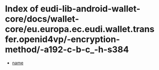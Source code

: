 # Index of eudi-lib-android-wallet-core/docs/wallet-core/eu.europa.ec.eudi.wallet.transfer.openid4vp/-encryption-method/-a192-c-b-c_-h-s384

- [name](/eudi-lib-android-wallet-core/docs/wallet-core/eu.europa.ec.eudi.wallet.transfer.openid4vp/-encryption-method/-a192-c-b-c_-h-s384/name/)